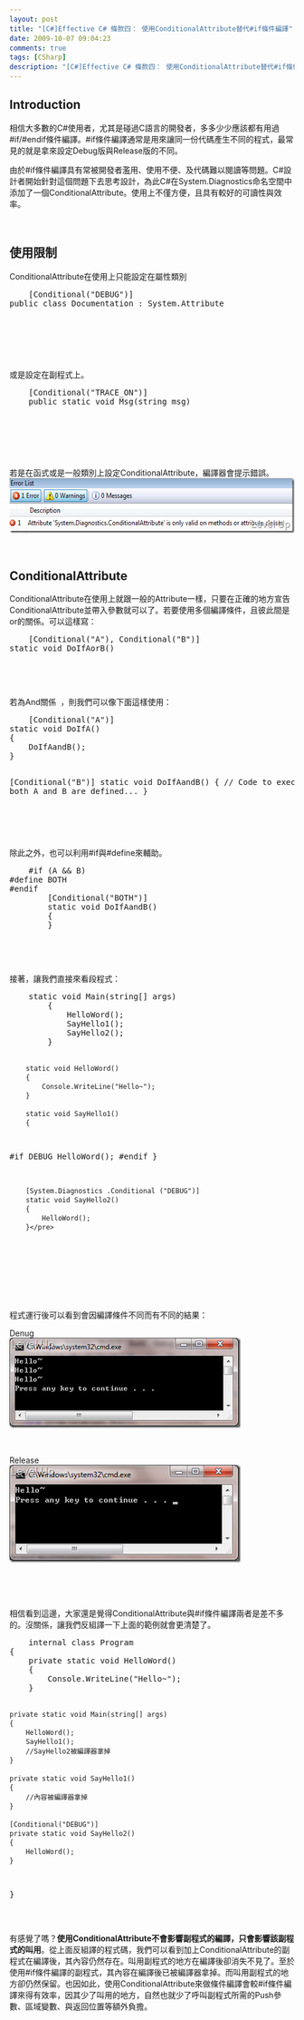 ```yaml
---
layout: post
title: "[C#]Effective C# 條款四： 使用ConditionalAttribute替代#if條件編譯"
date: 2009-10-07 09:04:23
comments: true
tags: [CSharp]
description: "[C#]Effective C# 條款四： 使用ConditionalAttribute替代#if條件編譯"
---
```

<h2>
	Introduction</h2>
<p>
	相信大多數的C#使用者，尤其是碰過C語言的開發者，多多少少應該都有用過#if/#endif條件編譯。#if條件編譯通常是用來讓同一份代碼產生不同的程式，最常見的就是拿來設定Debug版與Release版的不同。</p>
<p>
	由於#if條件編譯具有常被開發者濫用、使用不便、及代碼難以閱讀等問題。C#設計者開始針對這個問題下去思考設計，為此C#在System.Diagnostics命名空間中添加了一個ConditionalAttribute。使用上不僅方便，且具有較好的可讀性與效率。</p>
<p>
	 </p>
<h2>
	使用限制</h2>
<p>
	ConditionalAttribute在使用上只能設定在屬性類別 </p>
<div class="wlWriterEditableSmartContent" id="scid:812469c5-0cb0-4c63-8c15-c81123a09de7:3325208b-e7f9-499b-bec0-087eaa634f87" style="padding-bottom: 0px; margin: 0px; padding-left: 0px; padding-right: 0px; display: inline; float: none; padding-top: 0px">
	<pre class="c#:nocontrols" name="code">
	[Conditional("DEBUG")]
public class Documentation : System.Attribute</pre>
</div>
<p>
	 </p>
<p>
	 </p>
<p>
	 </p>
<p>
	或是設定在副程式上。 </p>
<div class="wlWriterEditableSmartContent" id="scid:812469c5-0cb0-4c63-8c15-c81123a09de7:fc52433b-335a-495d-91c4-e3ebbbf10498" style="padding-bottom: 0px; margin: 0px; padding-left: 0px; padding-right: 0px; display: inline; float: none; padding-top: 0px">
	<pre class="c#:nocontrols" name="code">
	[Conditional("TRACE_ON")]
    public static void Msg(string msg)
</pre>
</div>
<p>
	 </p>
<p>
	 </p>
<p>
	 </p>
<p>
	若是在函式或是一般類別上設定ConditionalAttribute，編譯器會提示錯誤。<br />
	<img alt="image" border="0" height="97" src="\images\posts\10935\image_thumb_2.png" style="border-right-width: 0px; display: inline; border-top-width: 0px; border-bottom-width: 0px; border-left-width: 0px" title="image" width="561" /></p>
<p>
	 </p>
<h2>
	ConditionalAttribute</h2>
<p>
	ConditionalAttribute在使用上就跟一般的Attribute一樣，只要在正確的地方宣告ConditionalAttribute並帶入參數就可以了。若要使用多個編譯條件，且彼此間是or的關係。可以這樣寫： </p>
<div class="wlWriterEditableSmartContent" id="scid:812469c5-0cb0-4c63-8c15-c81123a09de7:35221c97-1db7-4ec4-ac3c-846a61b044f4" style="padding-bottom: 0px; margin: 0px; padding-left: 0px; padding-right: 0px; display: inline; float: none; padding-top: 0px">
	<pre class="c#:nocontrols" name="code">
	[Conditional("A"), Conditional("B")]
static void DoIfAorB()
</pre>
</div>
<p>
	 </p>
<p>
	 </p>
<p>
	若為And關係  ，則我們可以像下面這樣使用：</p>
<div class="wlWriterEditableSmartContent" id="scid:812469c5-0cb0-4c63-8c15-c81123a09de7:44bf6e3a-4e84-4b3f-8fbc-77a7c0eb052f" style="padding-bottom: 0px; margin: 0px; padding-left: 0px; padding-right: 0px; display: inline; float: none; padding-top: 0px">
	<pre class="c#:nocontrols" name="code">
	[Conditional("A")]
static void DoIfA()
{
    DoIfAandB();
}

[Conditional("B")]
static void DoIfAandB()
{
    // Code to execute when both A and B are defined...
}
</pre>
</div>
<p>
	 </p>
<p>
	 </p>
<p>
	除此之外，也可以利用#if與#define來輔助。 </p>
<div class="wlWriterEditableSmartContent" id="scid:812469c5-0cb0-4c63-8c15-c81123a09de7:712f0c22-43bd-4976-b85b-5f1d2dcdd87d" style="padding-bottom: 0px; margin: 0px; padding-left: 0px; padding-right: 0px; display: inline; float: none; padding-top: 0px">
	<pre class="c#:nocontrols" name="code">
	#if (A &amp;&amp; B)
#define BOTH
#endif
        [Conditional("BOTH")]
        static void DoIfAandB()
        {
        }</pre>
</div>
<p>
	 </p>
<p>
	 </p>
<p>
	接著，讓我們直接來看段程式： </p>
<div class="wlWriterEditableSmartContent" id="scid:812469c5-0cb0-4c63-8c15-c81123a09de7:2fc4871d-e4fa-424f-a157-ab9450275576" style="padding-bottom: 0px; margin: 0px; padding-left: 0px; padding-right: 0px; display: inline; float: none; padding-top: 0px">
	<pre class="c#:nocontrols" name="code">
	static void Main(string[] args)
        {
            HelloWord();
            SayHello1();
            SayHello2();
        }

        static void HelloWord()
        {
            Console.WriteLine("Hello~");
        }

        static void SayHello1()
        {
#if DEBUG
            HelloWord();
#endif
        }

        [System.Diagnostics .Conditional ("DEBUG")]
        static void SayHello2()
        {
            HelloWord();
        }</pre>
</div>
<p>
	 </p>
<p>
	 </p>
<p>
	 </p>
<p>
	程式運行後可以看到會因編譯條件不同而有不同的結果：</p>
<p>
	Denug<br />
	<img alt="image" border="0" height="159" src="\images\posts\10935\image_thumb_1.png" style="border-right-width: 0px; display: inline; border-top-width: 0px; border-bottom-width: 0px; border-left-width: 0px" title="image" width="409" /></p>
<p>
	 </p>
<p>
	Release<br />
	<img alt="image" border="0" height="172" src="\images\posts\10935\image_thumb.png" style="border-right-width: 0px; display: inline; border-top-width: 0px; border-bottom-width: 0px; border-left-width: 0px" title="image" width="409" /></p>
<p>
	  </p>
<p>
	 </p>
<p>
	相信看到這邊，大家還是覺得ConditionalAttribute與#if條件編譯兩者是差不多的。沒關係，讓我們反組譯一下上面的範例就會更清楚了。</p>
<div class="wlWriterEditableSmartContent" id="scid:812469c5-0cb0-4c63-8c15-c81123a09de7:63d5577a-e1c6-4b7f-8f96-716ff9ba01b3" style="padding-bottom: 0px; margin: 0px; padding-left: 0px; padding-right: 0px; display: inline; float: none; padding-top: 0px">
	<pre class="c#:nocontrols" name="code">
	internal class Program
{
    private static void HelloWord()
    {
        Console.WriteLine("Hello~");
    }

    private static void Main(string[] args)
    {
        HelloWord();
        SayHello1();
        //SayHello2被編譯器拿掉
    }

    private static void SayHello1()
    {
        //內容被編譯器拿掉
    }

    [Conditional("DEBUG")]
    private static void SayHello2()
    {
        HelloWord();
    }
}</pre>
</div>
<p>
	 </p>
<p>
	有感覺了嗎？<strong>使用ConditionalAttribute不會影響副程式的編譯，只會影響該副程式的叫用</strong>。從上面反組譯的程式碼，我們可以看到加上ConditionalAttribute的副程式在編譯後，其內容仍然存在。叫用副程式的地方在編譯後卻消失不見了。至於使用#if條件編譯的副程式，其內容在編譯後已被編譯器拿掉。而叫用副程式的地方卻仍然保留。也因如此，使用ConditionalAttribute來做條件編譯會較#if條件編譯來得有效率，因其少了叫用的地方，自然也就少了呼叫副程式所需的Push參數、區域變數、與返回位置等額外負擔。</p>
